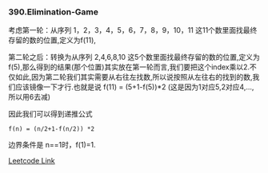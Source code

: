 ###  390.Elimination-Game

考虑第一轮：从序列 1，2，3，4，5，6，7，8，9，10，11 这11个数里面找最终存留的数的位置,定义为f(11),

第二轮之后：转换为从序列 2,4,6,8,10 这5个数里面找最终存留的数的位置,定义为f(5),那么得到的结果(那个位置)其实放在第一轮而言,我们要把这个index乘以2.不仅如此,因为第二轮我们其实需要从右往左找数,所以说按照从左往右的找到的数,我们应该镜像一下才行.也就是说 f(11) = (5+1-f(5))\*2 (这是因为1对应5,2对应4,...,所以用6去减)

因此我们可以得到递推公式
```
f(n) = (n/2+1-f(n/2)) *2 
```
边界条件是 n==1时，f(1)=1.


[Leetcode Link](https://leetcode.com/problems/elimination-game)